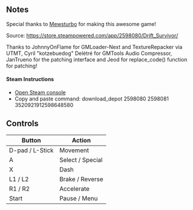 ## Notes

Special thanks to [Mewsturbo](https://space.bilibili.com/32978058) for making this awesome game!

Source: https://store.steampowered.com/app/2598080/Drift_Survivor/

Thanks to JohnnyOnFlame for GMLoader-Next and TextureRepacker via UTMT, Cyril "kotzebuedog" Delétré for GMTools Audio Compressor, JanTrueno for the patching interface and Jeod for replace_code() function for patching!

#### Steam Instructions
* [Open Steam console](steam://open/console)
* Copy and paste command: download_depot 2598080 2598081 3520921912598648580

## Controls

| Button | Action |
|--|--| 
|D-pad / L-Stick|Movement|
|A|Select / Special|
|X|Dash|
|L1 / L2|Brake / Reverse|
|R1 / R2|Accelerate|
|Start|Pause / Menu|


